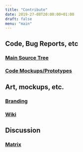 ```yaml
---
title: "Contribute"
date: 2019-27-08T20:00:00+01:00
draft: false
menu: "main"
---
```

## Code, Bug Reports, etc
### [Main Source Tree](https://github.com/glimpse-editor/Glimpse)
### [Code Mockups/Prototypes](https://github.com/glimpse-editor/mockups)

## Art, mockups, etc.
### [Branding](https://github.com/glimpse-editor/branding)
### [Wiki](https://wiki.getglimpse.app/)

## Discussion
### [Matrix](https://matrix.to/#/+glimpse:matrix.org)
